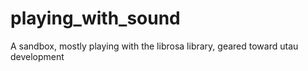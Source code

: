 # playing_with_sound
A sandbox, mostly playing with the librosa library, geared toward utau development
